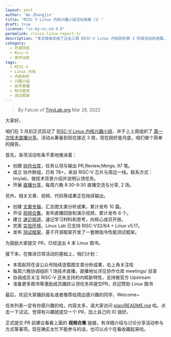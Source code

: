 ```yaml
---
layout: post
author: 'Wu Zhangjin'
title: "RISC V Linux 内核兴趣小组活动简报（1）"
draft: true
license: "cc-by-nc-nd-4.0"
permalink: /riscv-linux-report-1/
description: "本文简单总结了过去三周 RISC-V Linux 内核剖析第 1 阶段活动的进展。"
category:
  - 开源项目
  - Risc-V
  - 技术动态
tags:
  - RISC-V
  - Linux 内核
  - 内核剖析
  - 兴趣小组
  - 技术直播
  - 知识星球
  - 测试框架
---
```


> By Falcon of [TinyLab.org][1]
> Mar 28, 2022

大家好，

咱们在 3 月初正式启动了 [RISC-V Linux 内核兴趣小组](https://tinylab.org/riscv-linux-analyse/)，并于上上周组织了 [第一次技术直播分享](https://zhuanlan.zhihu.com/p/482851953)。活动从筹备到现在接近 3 周，现在刚好是月底，咱们做个简单的报告。

首先，各项活动有条不紊地推进着：


* 创建 [协作仓库](https://gitee.com/tinylab/riscv-linux)，任务认领与输出 PR,Review,Merge, 97 笔。
* 成立 协作群组，已有 78+，来自 RISC-V 芯片与周边一线。联系方式：tinylab，做技术背景介绍并说明认领任务。
* 开展 [直播分享](https://gitee.com/tinylab/riscv-linux/tree/master/meeting)，每周六晚 8:30-9:30 直播交流与分享, 2 场。

另外，相关文章、视频、代码等成果正在陆续输出。

* 创建 [文章专辑](https://tinylab.org/riscv-linux)，汇总图文类分析成果，累计发布 10 篇。
* 开设 [视频合集](https://www.cctalk.com/m/group/90251209)，发布直播回放和演示视频，累计发布 6 个。
* 建立 [速记频道](https://t.zsxq.com/uB2vJyF)，速记学习材料和思考，向核心成员开放。
* 完善 [实验环境](https://tinylab.org/linux-lab-disk)，Linux Lab 已支持 RISC-V32/64 + Linux v5.17。
* 发布 [测试框架](https://gitee.com/tinylab/riscv-linux/tree/master/test/microbench)，基于开源框架开发了一套微指令性能测试框架。


为鼓励大家提交 PR，已经送出 4 本 Linux 图书。

接下来，在推进日常活动的基础上，咱们计划：

* 本周起将在该公众号陆续连载图文类分析成果，右上角关注哈
* 每周六晚协调组织 1 场技术直播，直播地址详见协作仓库 meetings/ 目录
* 协调成员关注 RISC-V 还未支持的内核新特性，支持做官方 Upstream
* 准备更多图书等激励成员踊跃认领任务并提交PR，欢迎赞助 Linux 图书

最后，欢迎大家踊跃报名或者推荐给周边感兴趣的同学，Welcome~

任务列表一定有你感兴趣的哈，内容太多，请大家访问 [plan/README.md](https://link.zhihu.com/?target=https%3A//gitee.com/tinylab/riscv-linux/tree/master/plan) 哈。点击一下试试，觉得有兴趣就提交一个 PR，加上自己的 ID 就好。

正式提交 PR 前建议看看上面的 **视频合集** 链接，有详细介绍与讨论分享活动参与方式等事项。现在确实太忙不能参与的话，也可以点个在看收藏起来哈。

[1]: https://tinylab.org
